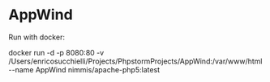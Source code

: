 # AppWind

Run with docker:

docker run -d -p 8080:80 -v /Users/enricosucchielli/Projects/PhpstormProjects/AppWind:/var/www/html --name AppWind nimmis/apache-php5:latest